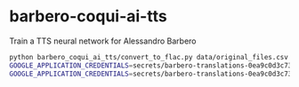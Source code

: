 # barbero-coqui-ai-tts
Train a TTS neural network for Alessandro Barbero

```bash
python barbero_coqui_ai_tts/convert_to_flac.py data/original_files.csv 
GOOGLE_APPLICATION_CREDENTIALS=secrets/barbero-translations-0ea9c0d3c73f.json python barbero_coqui_ai_tts/upload_flac_to_gcs.py data/original_files.csv 
GOOGLE_APPLICATION_CREDENTIALS=secrets/barbero-translations-0ea9c0d3c73f.json python barbero_coqui_ai_tts/speech_to_text.py data/original_files.csv 
```
